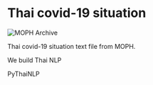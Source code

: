 # Thai covid-19 situation

![MOPH Archive](https://github.com/PyThaiNLP/thai-covid-19-situation/workflows/MOPH%20Archive/badge.svg)

Thai covid-19 situation text file from MOPH.



We build Thai NLP

PyThaiNLP